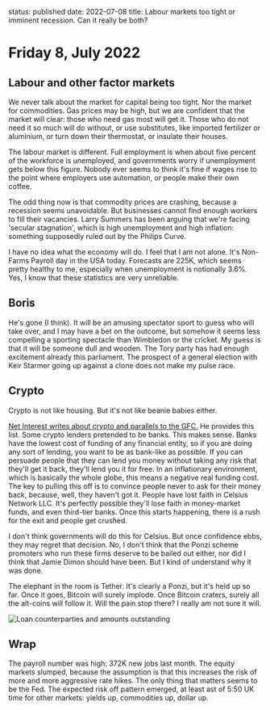 status: published
date: 2022-07-08
title: Labour markets too tight or imminent recession. Can it really be both?

# Friday  8, July 2022

## Labour and other factor markets

We never talk about the market for capital being too tight.
Nor the market for commodities. Gas prices may be high, but we are confident that the market will clear:
those who need gas most will get it. Those who do not need it so much will do without, or use substitutes,
like imported fertilizer or aluminium, or turn down their thermostat, or insulate their houses.

The labour market is different. Full employment is when about five percent of the workforce is unemployed, and governments worry if unemployment gets below this figure. 
Nobody ever seems to think it's fine if wages rise to the point where employers use automation, or people make their own coffee.

The odd thing now is that commodity prices are crashing, because a recession seems unavoidable. But businesses cannot find enough workers to fill their vacancies. 
Larry Summers has been arguing that we're facing 'secular stagnation', which is high unemployment and high inflation: something supposedly ruled out by the Philips Curve.

I have no idea what the economy will do. I feel that I am not alone.
It's Non-Farms Payroll day in the USA today. Forecasts are 225K, which seems pretty healthy to me, especially when unemployment is notionally 3.6%. 
Yes, I know that these statistics are very unreliable.

## Boris

He's gone (I think). 
It will be an amusing spectator sport to guess who will take over, and I may have a bet on the outcome,
but somehow it seems less compelling a sporting spectacle than Wimbledon or the cricket.
My guess is that it will be someone dull and wooden. 
The Tory party has had enough excitement already this parliament.
The prospect of a general election with Keir Starmer going up against a clone does not make my pulse race.

## Crypto

Crypto is not like housing. 
But it's not like beanie babies either.

[Net Interest writes about crypto and parallels to the GFC.](https://www.netinterest.co/p/the-hedge-fund-the-bank-and-the-broker-481?utm_source=substack&utm_medium=email)
He provides this list.
Some crypto lenders pretended to be banks.
This makes sense. Banks have the lowest cost of funding of any financial entity, so if you are doing any sort of lending, you want to be as bank-like as possible.
If you can persuade people that they can lend you money without taking any risk that they'll get it back, they'll lend you it for free. In an inflationary environment, which is basically the whole globe, this means a negative real funding cost. 
The key to pulling this off is to convince people never to ask for their money back, because, well, they haven't got it.
People have lost faith in Celsius Network LLC. 
It's perfectly possible they'll lose faith in money-market funds, and even third-tier banks.
Once this starts happening, there is a rush for the exit and people get crushed.

I don't think governments will do this for Celsius. But once confidence ebbs, they may regret that decision.
No, I don't think that the Ponzi scheme promoters who run these firms deserve to be bailed out either, nor did I think that Jamie Dimon should have been. But I kind of understand why it was done. 

The elephant in the room is Tether. 
It's clearly a Ponzi, but it's held up so far.
Once it goes, Bitcoin will surely implode. Once Bitcoin craters, surely all the alt-coins will follow it.
Will the pain stop there? I really am not sure it will.

![Loan counterparties and amounts outstanding](https://substack.com/redirect/adf834ff-0be4-4e6b-ba1d-c7ce80402aba?u=1102025)

## Wrap

The payroll number was high: 372K new jobs last month.
The equity markets slumped, because the assumption is that this increases the risk of more and more aggressive rate hikes.
The only thing that matters seems to be the Fed.
The expected risk off pattern emerged, at least ast of 5:50 UK time for other markets: yields up, commodities up, dollar up. 
